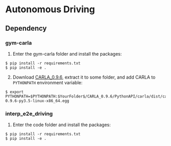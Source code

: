 # Autonomous Driving
## Dependency
### gym-carla

1. Enter the gym-carla folder and install the packages:
```
$ pip install -r requirements.txt
$ pip install -e .
```

2. Download [CARLA_0.9.6](https://github.com/carla-simulator/carla/releases/tag/0.9.6), extract it to some folder, and add CARLA to ```PYTHONPATH``` environment variable:
```
$ export PYTHONPATH=$PYTHONPATH:$YourFolder$/CARLA_0.9.6/PythonAPI/carla/dist/carla-0.9.6-py3.5-linux-x86_64.egg
```

### interp_e2e_driving

1. Enter the code folder and install the packages:
```
$ pip install -r requirements.txt
$ pip install -e .
